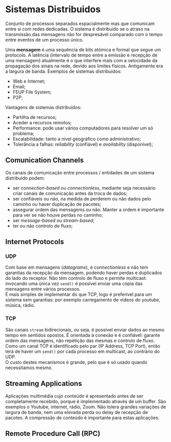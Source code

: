 # Sistemas Distribuidos

Conjunto de processos separados espacialmente mas que comunicam entre si com redes dedicadas. O sistema é distribuído se o atraso na transmissão das mensagens não for despresável comparado com o tempo entre eventos de um processo único.

Uma **mensagem** é uma sequência de bits atómica e formal que segue um protocolo. A latência (intervalo de tempo entre a emissão e recepção de uma mensagem) atualmente é o que interfere mais com a velocidade da propagação dos sinais na rede, devido aos limites físicos. Antigamente era a largura de banda. Exemplos de sistemas distribuidos:

- Web e Internet;
- Email;
- FEUP File System;
- P2P;

Vantagens de sistemas distribuídos:

- Partilha de recursos;
- Aceder a recursos remotos;
- Performance: pode usar vários computadores para resolver um só problema;
- Escalabilidade: tanto a nível geográfico como administrativo;
- Tolerância a falhas: *reliability* (confiável) e *availability* (disponível);

## Comunication Channels

Os canais de comunicação entre processos / entidades de um sistema distribuído podem:
- ser *connection-based* ou *connectionless*, mediante seja necessário criar canais de comunicação antes da troca de dados;
- ser confiáveis ou não, na medida de perderem ou não dados pelo caminho ou haver duplicação de pacotes;
- assegurar ordem das mensagems ou não. Manter a ordem é importante para ver se não houve perdas no caminho;
- ser *message-based* ou *stream-based*;
- ter ou não controlo de fluxo;

## Internet Protocols

### UDP

Com base em mensagens (*datagrams*), é *connectionless* e não tem garantias da recepção da mensagem, podendo haver perdas e duplicados do lado do receptor. Não tem controlo de fluxo e permite multicast: invocando uma única vez `send()` é possível enviar uma cópia das mensagens entre vários processos. <br>
É mais simples de implementar do que TCP, logo é preferível para um sistema sem garantias: por exemplo carregamento de vídeos do youtube, música, rádio.

### TCP

São canais `stream` bidirecionais, ou seja, é possível enviar dados ao mesmo tempo em sentidos opostos. É orientada à conexão e é confiável: garante ordem das mensagens, não repetição das mesmas e controlo de fluxo. Como um canal TCP é identificado pelo par (IP Address, TCP Port), então terá de haver um `send()` por cada processo em multicast, ao contrário do UDP. <br>
O custo destes mecanismos é grande, pelo que é só usado quando necessitamos mesmo.

## Streaming Applications

Aplicações multimédia cujo conteúdo é apresentado antes de ser completamente recebido, porque é implementado através de um buffer. São exemplos o Youtube, internet, rádio, Zoom. Não tolera grandes variações de largura de banda, nem uma elevada perda ou delay de recepção de pacotes. A compressão de conteúdo é importante para estas aplicações. 

## Remote Procedure Call (RPC)

